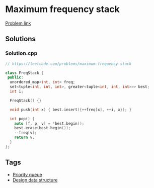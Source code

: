 # Maximum frequency stack

[Problem link](https://leetcode.com/problems/maximum-frequency-stack)

## Solutions


### Solution.cpp
```cpp
// https://leetcode.com/problems/maximum-frequency-stack

class FreqStack {
 public:
  unordered_map<int, int> freq;
  set<tuple<int, int, int>, greater<tuple<int, int, int>>> best;
  int i;

  FreqStack() {}

  void push(int x) { best.insert({++freq[x], ++i, x}); }

  int pop() {
    auto [f, p, v] = *best.begin();
    best.erase(best.begin());
    --freq[v];
    return v;
  }
};

```
## Tags

* [Priority queue](/Collections/priority-queue.md#priority-queue)
* [Design data structure](/Collections/design-data-structure.md#design-data-structure)
